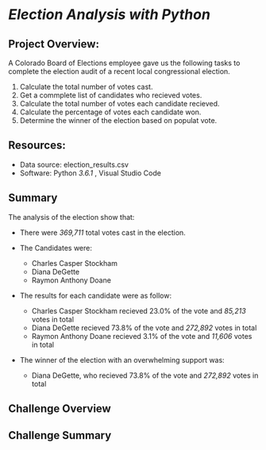 # ***Election Analysis with Python***

## **Project Overview:**

A Colorado Board of Elections employee gave us the following tasks to complete the election audit of a recent local congressional election.

1. Calculate the total number of votes cast.
2. Get a commplete list of candidates who recieved votes.
3. Calculate the total number of votes each candidate recieved.
4. Calculate the percentage of votes each candidate won.
5. Determine the winner of the election based on populat vote.

## **Resources:**
- Data source: election_results.csv
- Software: Python *3.6.1* , Visual Studio Code

## **Summary**
The analysis of the election show that:

  - There were *369,711* total votes cast in the election.
  - The Candidates were:
      - Charles Casper Stockham
      - Diana DeGette
      - Raymon Anthony Doane
      
  - The results for each candidate were as follow:
  
      - Charles Casper Stockham recieved 23.0% of the vote and *85,213* votes in total
      - Diana DeGette recieved 73.8% of the vote and *272,892* votes in total
      - Raymon Anthony Doane recieved 3.1% of the vote and *11,606* votes in total
      
  - The winner of the election with an overwhelming support was:
      - Diana DeGette, who recieved 73.8% of the vote and *272,892* votes in total
    
    
## Challenge Overview 


## Challenge Summary
  

